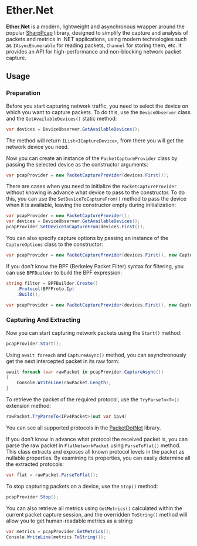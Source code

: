 # Ether.Net
**Ether.Net** is a modern, lightweight and asynchronous wrapper around the popular [SharpPcap](https://github.com/dotpcap/sharppcap) library, designed to simplify the capture and analysis of packets and metrics in .NET applications, using modern technologies such as `IAsyncEnumerable` for reading packets, `Channel` for storing them, etc. It provides an API for high-performance and non-blocking network packet capture.

## Usage
### Preparation
Before you start capturing network traffic, you need to select the device on which you want to capture packets. To do this, use the `DeviceObserver` class and the `GetAvailableDevices()` static method:
```csharp
var devices = DeviceObserver.GetAvailableDevices();
```
The method will return `IList<ICaptureDevice>`, from there you will get the network device you need.

Now you can create an instance of the `PacketCaptureProvider` class by passing the selected device as the constructor arguments:
```csharp
var pcapProvider = new PacketCaptureProvider(devices.First());
```

There are cases when you need to initialize the `PacketCaptureProvider` without knowing in advance what device to pass to the constructor. To do this, you can use the `SetDeviceToCaptureFrom()` method to pass the device when it is available, leaving the constructor empty during initialization:
```csharp
var pcapProvider = new PacketCaptureProvider();
var devices = DeviceObserver.GetAvailableDevices();
pcapProvider.SetDeviceToCaptureFrom(devices.First());
```

You can also specify capture options by passing an instance of the `CaptureOptions` class to the constructor:
```csharp
var pcapProvider = new PacketCaptureProvider(devices.First(), new CaptureOptions { Filter = string.Empty });
```

If you don't know the BPF (Berkeley Packet Filter) syntax for filtering, you can use `BPFBuilder` to build the BPF expression:
```csharp
string filter = BPFBuilder.Create()
    .Protocol(BPFProto.Ip)
    .Build();

var pcapProvider = new PacketCaptureProvider(devices.First(), new CaptureOptions { Filter = filter });
```

### Capturing And Extracting
Now you can start capturing network packets using the `Start()` method:
```csharp
pcapProvider.Start();
```

Using `await foreach` and `CaptureAsync()` method, you can asynchronously get the next intercepted packet in its raw form:
```csharp
await foreach (var rawPacket in pcapProvider.CaptureAsync())
{
    Console.WriteLine(rawPacket.Length);
}
```

To retrieve the packet of the required protocol, use the `TryParseTo<T>()` extension method:
```csharp
rawPacket.TryParseTo<IPv4Packet>(out var ipv4)
```

You can see all supported protocols in the [PacketDotNet](https://github.com/dotpcap/packetnet) library.

If you don't know in advance what protocol the received packet is, you can parse the raw packet in `FlatNetworkPacket` using `ParseToFlat()` method.
This class extracts and exposes all known protocol levels in the packet as nullable properties. By examining its properties, you can easily determine all the extracted protocols:
```csharp
var flat = rawPacket.ParseToFlat();
```

To stop capturing packets on a device, use the `Stop()` method:
```csharp
pcapProvider.Stop();
```

You can also retrieve all metrics using `GetMetrics()` calculated within the current packet capture session, and the overridden `ToString()` method will allow you to get human-readable metrics as a string:
```csharp
var metrics = pcapProvider.GetMetrics();
Console.WriteLine(metrics.ToString());
```
